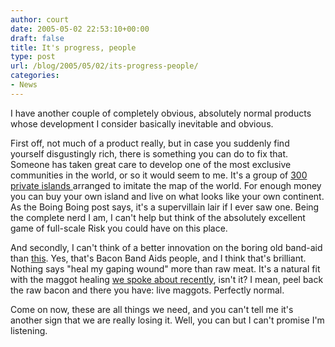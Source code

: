 ```yaml
---
author: court
date: 2005-05-02 22:53:10+00:00
draft: false
title: It's progress, people
type: post
url: /blog/2005/05/02/its-progress-people/
categories:
- News
---
```


I have another couple of completely obvious, absolutely normal products whose development I consider basically inevitable and obvious.




First off, not much of a product really, but in case you suddenly find yourself disgustingly rich, there is something you can do to fix that.  Someone has taken great care to develop one of the most exclusive communities in the world, or so it would seem to me.  It's a group of [300 private islands ](http://guide.theemiratesnetwork.com/living/dubai/the_world_islands.php)arranged to imitate the map of the world.  For enough money you can buy your own island and live on what looks like your own continent.  As the Boing Boing post says, it's a supervillain lair if I ever saw one.  Being the complete nerd I am, I can't help but think of the absolutely excellent game of full-scale Risk you could have on this place.




And secondly, I can't think of a better innovation on the boring old band-aid than [this](http://www.mcphee.com/bigindex/current/11476.html).  Yes, that's Bacon Band Aids people, and I think that's brilliant.  Nothing says "heal my gaping wound" more than raw meat.  It's a natural fit with the maggot healing [we spoke about recently](http://www.vallentyne.com/blog/archives/2005/04/dont_follow_thi.html), isn't it?  I mean, peel back the raw bacon and there you have: live maggots.  Perfectly normal.




Come on now, these are all things we need, and you can't tell me it's another sign that we are really losing it.  Well, you can but I can't promise I'm listening.




